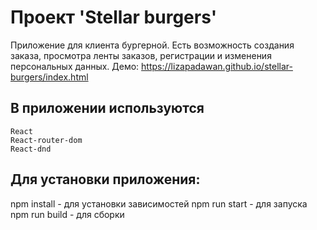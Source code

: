 # Проект 'Stellar burgers'

Приложение для клиента бургерной. Есть возможность создания заказа, просмотра ленты заказов, регистрации и изменения персональных данных.
Демо: https://lizapadawan.github.io/stellar-burgers/index.html

## В приложении используются

    React
    React-router-dom
    React-dnd

## Для установки приложения:

npm install - для установки зависимостей
npm run start - для запуска
npm run build - для сборки
